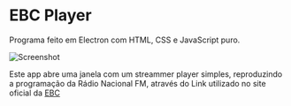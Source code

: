 # EBC Player
Programa feito em Electron com HTML, CSS e JavaScript puro.

![Screenshot](https://github.com/belshoff/voz-do-brasil-autoplay/raw/master/src/assets/screenshot.png "Screenshot")

Este app abre uma janela com um streammer player simples, reproduzindo a programação da Rádio Nacional FM,
através do Link utilizado no site oficial da [EBC](https://radios.ebc.com.br//aovivo?emissora=radio-nacional-de-brasilia)
